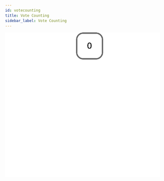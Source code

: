 ```yaml
---
id: votecounting
title: Vote Counting
sidebar_label: Vote Counting
---
```


![Animated example of a the creation, voting, and counting process.](img/VotingExample.gif)
